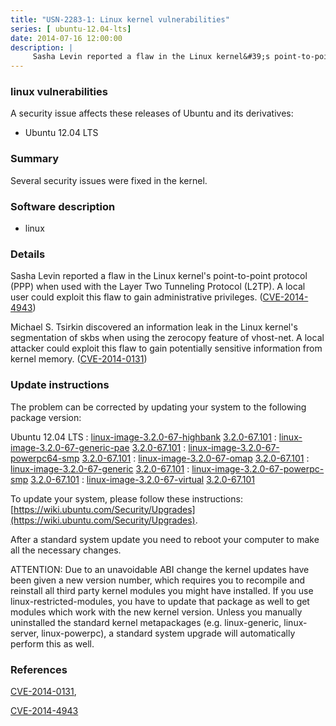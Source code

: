 ```yaml
---
title: "USN-2283-1: Linux kernel vulnerabilities"
series: [ ubuntu-12.04-lts]
date: 2014-07-16 12:00:00
description: |
     Sasha Levin reported a flaw in the Linux kernel&#39;s point-to-point protocol (PPP) when used with the Layer Two Tunneling Protocol (L2TP). A local user could exploit this flaw to gain administrative privileges. ([CVE-2014-4943](http://people.ubuntu.com/~ubuntu-security/cve/CVE-2014-4943))
--- 
```

 
 


### linux vulnerabilities

A security issue affects these releases of Ubuntu and its derivatives:

* Ubuntu 12.04 LTS

### Summary

Several security issues were fixed in the kernel. 

### Software description

* linux 

### Details

 Sasha Levin reported a flaw in the Linux kernel&#39;s point-to-point protocol (PPP) when used with the Layer Two Tunneling Protocol (L2TP). A local user could exploit this flaw to gain administrative privileges. ([CVE-2014-4943](http://people.ubuntu.com/~ubuntu-security/cve/CVE-2014-4943))

Michael S. Tsirkin discovered an information leak in the Linux kernel&#39;s segmentation of skbs when using the zerocopy feature of vhost-net. A local attacker could exploit this flaw to gain potentially sensitive information from kernel memory. ([CVE-2014-0131](http://people.ubuntu.com/~ubuntu-security/cve/CVE-2014-0131)) 

### Update instructions

The problem can be corrected by updating your system to the following package version:

Ubuntu 12.04 LTS
 : [linux-image-3.2.0-67-highbank](https://launchpad.net/ubuntu/+source/linux) <span> [3.2.0-67.101](https://launchpad.net/ubuntu/+source/linux/3.2.0-67.101) </span> 
 : [linux-image-3.2.0-67-generic-pae](https://launchpad.net/ubuntu/+source/linux) <span> [3.2.0-67.101](https://launchpad.net/ubuntu/+source/linux/3.2.0-67.101) </span> 
 : [linux-image-3.2.0-67-powerpc64-smp](https://launchpad.net/ubuntu/+source/linux) <span> [3.2.0-67.101](https://launchpad.net/ubuntu/+source/linux/3.2.0-67.101) </span> 
 : [linux-image-3.2.0-67-omap](https://launchpad.net/ubuntu/+source/linux) <span> [3.2.0-67.101](https://launchpad.net/ubuntu/+source/linux/3.2.0-67.101) </span> 
 : [linux-image-3.2.0-67-generic](https://launchpad.net/ubuntu/+source/linux) <span> [3.2.0-67.101](https://launchpad.net/ubuntu/+source/linux/3.2.0-67.101) </span> 
 : [linux-image-3.2.0-67-powerpc-smp](https://launchpad.net/ubuntu/+source/linux) <span> [3.2.0-67.101](https://launchpad.net/ubuntu/+source/linux/3.2.0-67.101) </span> 
 : [linux-image-3.2.0-67-virtual](https://launchpad.net/ubuntu/+source/linux) <span> [3.2.0-67.101](https://launchpad.net/ubuntu/+source/linux/3.2.0-67.101) </span> 

To update your system, please follow these instructions: [https://wiki.ubuntu.com/Security/Upgrades](https://wiki.ubuntu.com/Security/Upgrades).

After a standard system update you need to reboot your computer to make all the necessary changes.

ATTENTION: Due to an unavoidable ABI change the kernel updates have been given a new version number, which requires you to recompile and reinstall all third party kernel modules you might have installed. If you use linux-restricted-modules, you have to update that package as well to get modules which work with the new kernel version. Unless you manually uninstalled the standard kernel metapackages (e.g. linux-generic, linux-server, linux-powerpc), a standard system upgrade will automatically perform this as well. 

### References

 
 [CVE-2014-0131](http://people.ubuntu.com/~ubuntu-security/cve/CVE-2014-0131), 

 [CVE-2014-4943](http://people.ubuntu.com/~ubuntu-security/cve/CVE-2014-4943)
 

